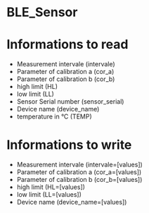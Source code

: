 # BLE_Sensor

# Informations to read
- Measurement intervale (intervale)
- Parameter of calibration a (cor_a)
- Parameter of calibration b (cor_b)
- high limit (HL)
- low limit (LL)
- Sensor Serial number (sensor_serial)
- Device name (device_name)
- temperature in °C (TEMP)

# Informations to write
- Measurement intervale (intervale=[values])
- Parameter of calibration a (cor_a=[values])
- Parameter of calibration b (cor_b=[values])
- high limit (HL=[values])
- low limit (LL=[values])
- Device name (device_name=[values])